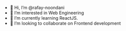- 👋 Hi, I’m @rafay-noondani
- 👀 I’m interested in Web Engineering
- 🌱 I’m currently learning ReactJS.
- 💞️ I’m looking to collaborate on Frontend development


<!---
rafay-noondani/rafay-noondani is a ✨ special ✨ repository because its `README.md` (this file) appears on your GitHub profile.
You can click the Preview link to take a look at your changes.
--->
